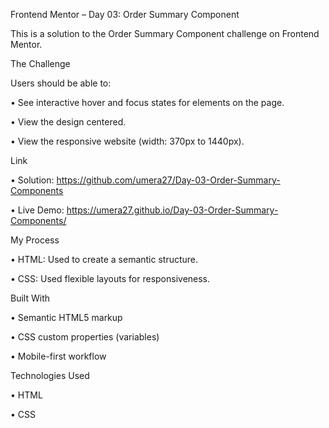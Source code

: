 

Frontend Mentor – Day 03: Order Summary Component

This is a solution to the Order Summary Component challenge on Frontend Mentor.

The Challenge

Users should be able to:

• See interactive hover and focus states for elements on the page.

• View the design centered.

• View the responsive website (width: 370px to 1440px).


Link

• Solution: https://github.com/umera27/Day-03-Order-Summary-Components

• Live Demo: https://umera27.github.io/Day-03-Order-Summary-Components/


My Process

• HTML: Used to create a semantic structure.

• CSS: Used flexible layouts for responsiveness.


Built With

• Semantic HTML5 markup

• CSS custom properties (variables)

• Mobile-first workflow


Technologies Used

• HTML

• CSS


